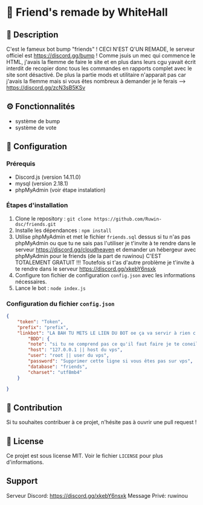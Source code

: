 # :robot: **Friend's remade by WhiteHall**

## :pencil: **Description**
C'est le fameux bot bump "friends" ! CECI N'EST Q'UN REMADE, le serveur officiel est https://discord.gg/bump ! Comme jsuis un mec qui commence le HTML, j'avais la flemme de faire le site et en plus dans leurs cgu yavait écrit interdit de recopier donc tous les commandes en rapports complet avec le site sont désactivé. De plus la partie mods et utilitaire n'apparait pas car j'avais la flemme mais si vous êtes nombreux à demander je le ferais --> https://discord.gg/zcN3sB5KSv

## :gear: **Fonctionnalités**
- système de bump
- système de vote

## :wrench: **Configuration**

### **Prérequis**
- Discord.js (version 14.11.0)
- mysql (version 2.18.1)
- phpMyAdmin (voir étape instalation)

### **Étapes d'installation**
1. Clone le repository : `git clone https://github.com/Ruwin-dsc/friends.git`
2. Installe les dépendances : `npm install`
3. Utilise phpMyAdmin et met le fichier `friends.sql` dessus si tu n'as pas phpMyAdmin ou que tu ne sais pas l'utiliser je t'invite à te rendre dans le serveur https://discord.gg/cloudheaven et demander un hébergeur avec phpMyAdmin pour le friends (de la part de ruwinou) C'EST TOTALEMENT GRATUIT !!! Toutefois si t'as d'autre problème je t'invite à te rendre dans le serveur https://discord.gg/xkebY6nsxk
4. Configure ton fichier de configuration `config.json` avec les informations nécessaires.
5. Lance le bot : `node index.js`

### **Configuration du fichier `config.json`**
```json
{
    "token": "Token",
    "prefix": "prefix", 
    "linkbot": "LA BAH TU METS LE LIEN DU BOT oe ça va servir à rien c juste pour le style", 
        "BDD": {
        "note": "si tu ne comprend pas ce qu'il faut faire je te coneille d'aller voir le readme du github ou rejoindre le support https://discord.gg/zcN3sB5KSv",
        "host": "127.0.0.1 || host du vps",     
        "user": "root || user du vps",
        "password": "Supprimer cette ligne si vous êtes pas sur vps",
        "database": "friends",
        "charset": "utf8mb4"
    }

}
```

## :raised_hands: **Contribution**
Si tu souhaites contribuer à ce projet, n'hésite pas à ouvrir une pull request !

## :page_facing_up: **License**
Ce projet est sous license MIT. Voir le fichier `LICENSE` pour plus d'informations.

## **Support**
Serveur Discord: https://discord.gg/xkebY6nsxk
Message Privé: ruwinou
